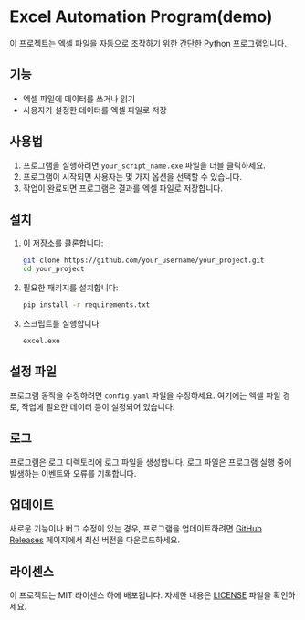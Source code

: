 # Excel Automation Program(demo)

이 프로젝트는 엑셀 파일을 자동으로 조작하기 위한 간단한 Python 프로그램입니다.

## 기능

- 엑셀 파일에 데이터를 쓰거나 읽기
- 사용자가 설정한 데이터를 엑셀 파일로 저장

## 사용법

1. 프로그램을 실행하려면 `your_script_name.exe` 파일을 더블 클릭하세요.
2. 프로그램이 시작되면 사용자는 몇 가지 옵션을 선택할 수 있습니다.
3. 작업이 완료되면 프로그램은 결과를 엑셀 파일로 저장합니다.

## 설치

1. 이 저장소를 클론합니다:

   ```bash
   git clone https://github.com/your_username/your_project.git
   cd your_project
   ```

2. 필요한 패키지를 설치합니다:

   ```bash
   pip install -r requirements.txt
   ```

3. 스크립트를 실행합니다:

   ```bash
   excel.exe
   ```

## 설정 파일

프로그램 동작을 수정하려면 `config.yaml` 파일을 수정하세요. 여기에는 엑셀 파일 경로, 작업에 필요한 데이터 등이 설정되어 있습니다.

## 로그

프로그램은 로그 디렉토리에 로그 파일을 생성합니다. 로그 파일은 프로그램 실행 중에 발생하는 이벤트와 오류를 기록합니다.

## 업데이트

새로운 기능이나 버그 수정이 있는 경우, 프로그램을 업데이트하려면 [GitHub Releases](https://github.com/your_username/your_project/releases) 페이지에서 최신 버전을 다운로드하세요.

## 라이센스

이 프로젝트는 MIT 라이센스 하에 배포됩니다. 자세한 내용은 [LICENSE](LICENSE) 파일을 확인하세요.
